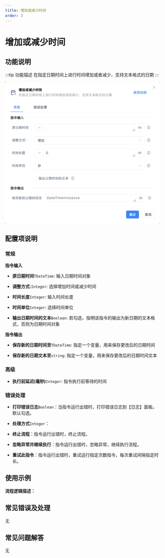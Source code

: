 ```yaml
---
title: 增加或减少时间
order: 3
---
```


# 增加或减少时间

## 功能说明

:::tip 功能描述
在指定日期时间上进行时间增加或者减少，支持文本格式的日期
:::

![增加或减少时间](../../../assets/增加或减少时间_command.png)

## 配置项说明

### 常规

**指令输入**

- **原日期时间**`TDateTime`: 输入日期时间对象

- **调整方式:**`Integer`: 选择增加时间或减少时间

- **时间长度**`Integer`: 输入时间长度

- **时间单位**`Integer`: 选择时间单位

- **输出日期时间的文本**`Boolean`: 若勾选，指明该指令的输出为新日期的文本格式，否则为日期时间对象


**指令输出**

- **保存新的日期时间至**`TDateTime`: 指定一个变量，用来保存更改后的日期时间

- **保存新的日期文本至**`string`: 指定一个变量，用来保存更改后的日期时间文本

### 高级

- **执行前延迟(毫秒)**`Integer`: 指令执行前等待的时间

### 错误处理

- **打印错误日志**`Boolean`：当指令运行出错时，打印错误日志到【日志】面板。默认勾选。

- **处理方式**`Integer`：

 - **终止流程**：指令运行出错时，终止流程。

 - **忽略异常并继续执行**：指令运行出错时，忽略异常，继续执行流程。

 - **重试此指令**：指令运行出错时，重试运行指定次数指令，每次重试间隔指定时长。

## 使用示例

**流程逻辑描述：** 

## 常见错误及处理

无

## 常见问题解答

无

